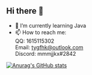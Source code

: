 ## Hi there 👋

- 🌱 I’m currently learning Java  
- 📫 How to reach me:   
QQ: 1615115302  
Email: tygfhk@outlook.com  
Discord: mmmjjkx#2842  

[![Anurag's GitHub stats](https://github-readme-stats.vercel.app/api?username=lijinhong11)](https://github.com/anuraghazra/github-readme-stats)
